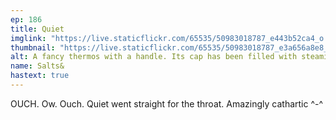 ```yaml
---
ep: 186
title: Quiet
imglink: "https://live.staticflickr.com/65535/50983018787_e443b52ca4_o.jpg"
thumbnail: "https://live.staticflickr.com/65535/50983018787_e3a656a8e8_q.jpg"
alt: A fancy thermos with a handle. Its cap has been filled with steaming tea and placed to its left. Above this are the words "... and it always had to be that bloody oolong." The word "Quiet" is etched into the bottom of the thermos. All of this is surrounded by wisps of fog.
name: Salts&
hastext: true
---
```

OUCH. Ow. Ouch. Quiet went straight for the throat. Amazingly cathartic ^-^